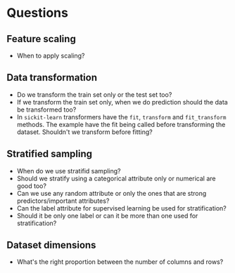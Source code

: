 # Questions

## Feature scaling
- When to apply scaling?

## Data transformation
- Do we transform the train set only or the test set too?
- If we transform the train set only, when we do prediction should the data be transformed too?
- In `sickit-learn` transformers have the `fit`, `transform` and `fit_transform` methods. The example have the fit being called before transforming the dataset. Shouldn't we transform before fitting?

## Stratified sampling

- When do we use stratifid sampling?
- Should we stratify using a categorical attribute only or numerical are good too?
- Can we use any random attribute or only the ones that are strong predictors/important attributes?
- Can the label attribute for supervised learning be used for stratification?
- Should it be only one label or can it be more than one used for stratification?

## Dataset dimensions
- What's the right proportion between the number of columns and rows?
